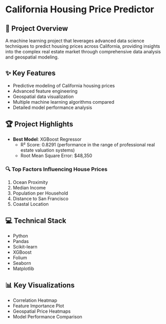 # California Housing Price Predictor

## 🌟 Project Overview
A machine learning project that leverages advanced data science techniques to predict housing prices across California, providing insights into the complex real estate market through comprehensive data analysis and geospatial modeling.

## ✨ Key Features
- Predictive modeling of California housing prices
- Advanced feature engineering
- Geospatial data visualization
- Multiple machine learning algorithms compared
- Detailed model performance analysis

## 🏆 Project Highlights
- **Best Model**: XGBoost Regressor
  - R² Score: 0.8291 (performance in the range of professional real estate valuation systems)
  - Root Mean Square Error: $48,350

### 🔍 Top Factors Influencing House Prices
1. Ocean Proximity
2. Median Income
3. Population per Household
4. Distance to San Francisco
5. Coastal Location

## 💻 Technical Stack
- Python
- Pandas
- Scikit-learn
- XGBoost
- Folium
- Seaborn
- Matplotlib

## 📊 Key Visualizations
- Correlation Heatmap
- Feature Importance Plot
- Geospatial Price Heatmaps
- Model Performance Comparison
